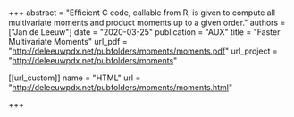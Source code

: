 +++
abstract = "Eﬃcient C code, callable from R, is given to compute all multivariate moments and product moments up to a given order."
authors = ["Jan de Leeuw"]
date = "2020-03-25"
publication = "AUX"
title = "Faster Multivariate Moments"
url_pdf = "http://deleeuwpdx.net/pubfolders/moments/moments.pdf"
url_project = "http://deleeuwpdx.net/pubfolders/moments"


[[url_custom]]
name = "HTML"
url = "http://deleeuwpdx.net/pubfolders/moments/moments.html"

+++

